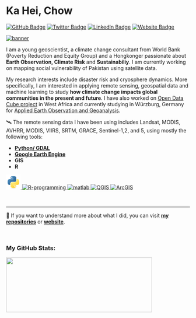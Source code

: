 # Ka Hei, Chow

[![GitHub Badge](https://img.shields.io/github/followers/pinkychow1010?style=social)](https://github.com/pinkychow1010?tab=followers)
[![Twitter Badge](https://img.shields.io/twitter/follow/pinkychow1010?style=social)](https://twitter.com/pinkychow1010)
[![LinkedIn Badge](https://img.shields.io/badge/My-LinkedIn-blue)](https://www.linkedin.com/in/pinkychow1010)
[![Website Badge](https://img.shields.io/badge/My-Website-orange)](https://pinkychow1010.github.io/)

[![banner](https://www.eutelsat.com/files/Background/banner-satellite1.jpg)](https://pinkychow1010.github.io/)

I am a young geoscientist, a climate change consultant from World Bank (Poverty Reduction and Equity Group) and a Hongkonger passionate about **Earth Observation, Climate Risk** and **Sustainabiliy**. I am currently working on mapping social vulnerability of Pakistan using satellite data.

My research interests include disaster risk and cryosphere dynamics. More specifically, I am interested in applying remote sensing, geospatial data and machine learning to study **how climate change impacts global communities in the present and future**. I have also worked on [Open Data Cube project](https://datacube.remote-sensing.org/) in West Africa and currently studying in Würzburg, Germany for [Applied Earth Observation and Geoanalysis](http://eagle-science.org/about/).

🛰️ The remote sensing data I have been using includes Landsat, MODIS, AVHRR, MODIS, VIIRS, SRTM, GRACE, Sentinel-1,2, and 5, using mostly the following tools:

* [**Python/ GDAL**](https://pinkychow1010.github.io/data-science.html)
* [**Google Earth Engine**](https://pinkychow1010.users.earthengine.app/)
* **GIS**
* **R**

<p align="left">  <a href="https://www.python.org" target="_blank" rel="noreferrer"> 
 <img src="https://raw.githubusercontent.com/devicons/devicon/master/icons/python/python-original.svg" alt="python" width="40" height="40"/> </a> <a href="https://www.r-project.org/" target="_blank" rel="noreferrer"> 
 <img src="https://cdn-icons-png.flaticon.com/128/2103/2103665.png" alt="R-programming" width="40" height="40"/> </a> <a href="https://www.w3.org/html/" target="_blank" rel="noreferrer"> 
  <img src="https://upload.wikimedia.org/wikipedia/commons/2/21/Matlab_Logo.png" alt="matlab" width="40" height="40"/> </a> <a href="https://www.w3schools.com/sql/" target="_blank" rel="noreferrer"> 
  <img src="https://upload.wikimedia.org/wikipedia/commons/7/77/Qgis-icon-3.0.png" alt="QGIS" width="40" height="40"/>
  <img src="https://upload.wikimedia.org/wikipedia/commons/7/7e/ArcGIS_logo_%28cropped%29.png" alt="ArcGIS" width="40" height="40"/>
  </a>    </p>

<br>

***

🌱 If you want to understand more about what I did, you can visit [**my repositories**](https://github.com/pinkychow1010?tab=repositories) or [**website**](https://pinkychow1010.github.io/).

<br>

<h3 align="left">My GitHub Stats:</h3> 
<p><img align="left" src="https://github-readme-stats.vercel.app/api/top-langs?username=pinkychow1010&size_weight=0&count_weight=1&show_icons=true&locale=en&layout=compact" alt="" width="400" height="150"/></p>
<p>&nbsp;<img align="center" src="https://github-readme-stats.vercel.app/api?username=pinkychow1010&size_weight=0&count_weight=1&show_icons=true&locale=en&hide=contribs,prs" alt="" width="400"/></p>

<p><img align="center" src="https://github-readme-streak-stats.herokuapp.com/?user=pinkychow1010&size_weight=0&count_weight=1" alt="" width="400"/></p>



<!--
**pinkychow1010/pinkychow1010** is a ✨ _special_ ✨ repository because its `README.md` (this file) appears on your GitHub profile.

Here are some ideas to get you started:

- 🔭 I’m currently working on ...
- 🌱 I’m currently learning ...
- 👯 I’m looking to collaborate on ...
- 🤔 I’m looking for help with ...
- 💬 Ask me about ...
- 📫 How to reach me: ...
- 😄 Pronouns: ...
- ⚡ Fun fact: ...
-->
